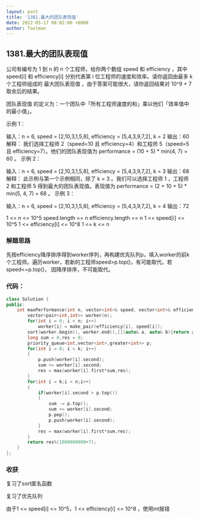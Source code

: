 ```yaml
---
layout: post
title: '1381.最大的团队表现值'
date: 2022-05-17 08:02:00 +0800
author: Toolman
---
```

##  1381.最大的团队表现值

公司有编号为 1 到 n 的 n 个工程师，给你两个数组 speed 和 efficiency ，其中 speed[i] 和 efficiency[i] 分别代表第 i 位工程师的速度和效率。请你返回由最多 k 个工程师组成的 最大团队表现值 ，由于答案可能很大，请你返回结果对 10^9 + 7 取余后的结果。

团队表现值 的定义为：一个团队中「所有工程师速度的和」乘以他们「效率值中的最小值」。

示例 1：

输入：n = 6, speed = [2,10,3,1,5,8], efficiency = [5,4,3,9,7,2], k = 2
输出：60
解释：
我们选择工程师 2（speed=10 且 efficiency=4）和工程师 5（speed=5 且 efficiency=7）。他们的团队表现值为 performance = (10 + 5) * min(4, 7) = 60 。
示例 2：

输入：n = 6, speed = [2,10,3,1,5,8], efficiency = [5,4,3,9,7,2], k = 3
输出：68
解释：
此示例与第一个示例相同，除了 k = 3 。我们可以选择工程师 1 ，工程师 2 和工程师 5 得到最大的团队表现值。表现值为 performance = (2 + 10 + 5) * min(5, 4, 7) = 68 。
示例 3：

输入：n = 6, speed = [2,10,3,1,5,8], efficiency = [5,4,3,9,7,2], k = 4
输出：72

1 <= n <= 10^5
speed.length == n
efficiency.length == n
1 <= speed[i] <= 10^5
1 <= efficiency[i] <= 10^8
1 <= k <= n

### 解题思路

先按efficiency降序排序得到worker序列，再构建优先队列p，填入worker的前k个工程师。遍历worker，若新的工程师speed>p.top()，有可能取代。若speed<=p.top()， 因降序排序，不可能取代。



### 代码：

```c++
class Solution {
public:
    int maxPerformance(int n, vector<int>& speed, vector<int>& efficiency, int k) {
        vector<pair<int,int>> worker(n);
        for(int i = 0; i < n; i++)
            worker[i] = make_pair(efficiency[i], speed[i]);
        sort(worker.begin(), worker.end(),[](auto& a, auto& b){return a.first > b.first;});
        long sum = 0,res = 0;
        priority_queue<int,vector<int>,greater<int>> p;
        for(int i = 0; i < k; i++)
        {
            p.push(worker[i].second);
            sum += worker[i].second;
            res = max(worker[i].first*sum,res);
        }
        for(int i = k;i < n;i++)
        {
            if(worker[i].second > p.top())
            {
                sum -= p.top();
                sum += worker[i].second;
                p.pop();
                p.push(worker[i].second);
            }
            res = max(worker[i].first*sum,res);
        }
        return res%(1000000000+7);
    }
};
```



### 收获

复习了sort匿名函数

复习了优先队列

由于1 <= speed[i] <= 10^5，1 <= efficiency[i] <= 10^8 ，使用int报错



